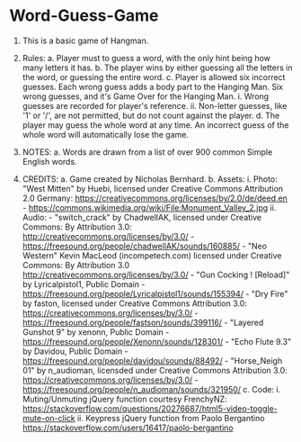 # Word-Guess-Game

1. This is a basic game of Hangman.

2. Rules:
    a. Player must to guess a word, with the only hint being how many letters it has.
    b. The player wins by either guessing all the letters in the word, or guessing the entire word.
    c. Player is allowed six incorrect guesses. Each wrong guess adds a body part to the Hanging Man. 
    Six wrong guesses, and it's Game Over for the Hanging Man.
        i. Wrong guesses are recorded for player's reference.
        ii. Non-letter guesses, like '1' or '/', are not permitted, but do not count against the player. 
    d. The player may guess the whole word at any time. An incorrect guess of the whole word will automatically lose the game.


3. NOTES:
    a. Words are drawn from a list of over 900 common Simple English words. 

4. CREDITS:
    a. Game created by Nicholas Bernhard.
    b. Assets:
        i. Photo: "West Mitten" by Huebi, licensed under Creative Commons Attribution 2.0 Germany: https://creativecommons.org/licenses/by/2.0/de/deed.en
            - https://commons.wikimedia.org/wiki/File:Monument_Valley_2.jpg
        ii. Audio: 
            - "switch_crack" by ChadwellAK, licensed under Creative Commons: By Attribution 3.0: http://creativecommons.org/licenses/by/3.0/
                - https://freesound.org/people/chadwellAK/sounds/160885/
            - "Neo Western" Kevin MacLeod (incompetech.com) licensed under Creative Commons: By Attribution 3.0 http://creativecommons.org/licenses/by/3.0/
            - "Gun Cocking ! [Reload]" by Lyricalpistol1, Public Domain
                - https://freesound.org/people/Lyricalpistol1/sounds/155394/
            - "Dry Fire" by faston, licensed under Creative Commons Attribution 3.0: https://creativecommons.org/licenses/by/3.0/
                - https://freesound.org/people/fastson/sounds/399116/
            - "Layered Gunshot 9" by xenonn, Public Domain
                - https://freesound.org/people/Xenonn/sounds/128301/
            - "Echo Flute 9.3" by Davidou, Public Domain
                - https://freesound.org/people/davidou/sounds/88492/
            - "Horse_Neigh 01" by n_audioman, licensded under Creative Commons Attribution 3.0: https://creativecommons.org/licenses/by/3.0/
                - https://freesound.org/people/n_audioman/sounds/321950/
    c. Code:
        i. Muting/Unmuting jQuery function courtesy FrenchyNZ: https://stackoverflow.com/questions/20276687/html5-video-toggle-mute-on-click
        ii. Keypress jQuery function from Paolo Bergantino https://stackoverflow.com/users/16417/paolo-bergantino


    